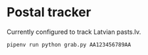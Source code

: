 Postal tracker
==============

Currently configured to track Latvian pasts.lv.

    pipenv run python grab.py AA123456789AA
